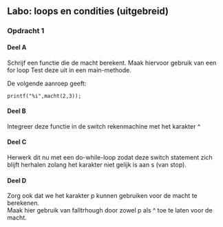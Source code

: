 ## Labo: loops en condities (uitgebreid)

### Opdracht 1

#### Deel A

Schrijf een functie die de macht berekent.
Maak hiervoor gebruik van een for loop
Test deze uit in een main-methode.

De volgende aanroep geeft: 

```{.c}
printf("%i",macht(2,3));
```

#### Deel B

Integreer deze functie in de switch rekenmachine met het karakter ^

#### Deel C

Herwerk dit nu met een do-while-loop zodat deze switch statement zich blijft herhalen zolang het karakter niet gelijk is aan s (van stop).

#### Deel D

Zorg ook dat we het karakter p kunnen gebruiken voor de macht te berekenen.  
Maak hier gebruik van falltrhough door zowel p als ^ toe te laten voor de macht.
